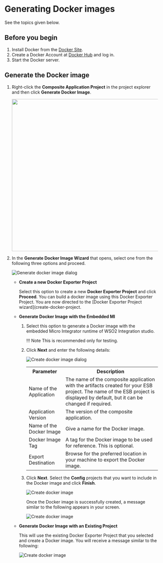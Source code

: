 # Generating Docker images

See the topics given below.

## Before you begin

1.  Install Docker from the [Docker Site](https://docs.docker.com/).
2.  Create a Docker Account at [Docker Hub](https://hub.docker.com) and log in.
3.  Start the Docker server.

## Generate the Docker image

1.  Right-click the **Composite Application Project** in the project explorer and
    then click **Generate Docker Image**.  

    <img src="{{base_path}}/assets/img/integrate/create_project/open-docker_image_generation_wizard.png" width="500">
    
2.  In the **Generate Docker Image Wizard** that opens, select one from the following three options and proceed. 
    
    ![Generate docker image dialog]({{base_path}}/assets/img/integrate/create_project/docker_k8s_project/generate-docker-image-options.png)
    
    -  **Create a new Docker Exporter Project**

        Select this option to create a new **Docker Exporter Project** and click **Proceed**. You can build a docker image using this Docker Exporter Project. You are now directed to the [Docker Exporter Project wizard](create-docker-project.
    
    -  **Generate Docker Image with the Embedded MI**

        1.  Select this option to generate a Docker image with the embedded Micro Integrator runtime of WSO2 Integration studio. 

            !!! Note
                This is recommended only for testing.

        2.  Click **Next** and enter the following details:
            
            ![Create docker image dialog]({{base_path}}/assets/img/integrate/create_project/generate_docker_image_dialog.png) 

            <table>
                <tr>
                    <th>
                        Parameter
                    </th>
                    <th>
                        Description
                    </th>
                </tr>
                <tr>
                    <td>
                        Name of the Application
                    </td>
                    <td>
                        The name of the composite
                        application with the artifacts created for your ESB project.
                        The name of the ESB project is displayed by default, but it
                        can be changed if required.
                    </td>
                </tr>
                <tr>
                    <td>
                        Application Version
                    </td>
                    <td>
                        The version of the composite
                        application.
                    </td>
                </tr>
                <tr>
                    <td>
                        Name of the Docker Image
                    </td>
                    <td>
                        Give a name for the Docker image.
                    </td>
                </tr>
                <tr>
                    <td>
                        Docker Image Tag
                    </td>
                    <td>
                        A tag for the Docker image to be used
                        for reference. This is optional.
                    </td>
                </tr>
                <tr>
                    <td>
                        Export Destination
                    </td>
                    <td>
                        Browse for the preferred location
                        in your machine to export the Docker image.
                    </td>
                </tr>
            </table>

        3.  Click **Next**. Select the **Config** projects that you want to include in the Docker image and click **Finish**.  

            ![Create docker image]({{base_path}}/assets/img/integrate/create_project/select_artifact_docker.png)  
        
            Once the Docker image is successfully created, a message similar to the following appears in your screen.  

            ![Create docker image]({{base_path}}/assets/img/integrate/create_project/docker_image_successful.png)

    -   **Generate Docker Image with an Existing Project**

        This will use the existing Docker Exporter Project that you selected and create a Docker image. You will receive a message similar to the following:

        ![Create docker image]({{base_path}}/assets/img/integrate/create_project/docker_image_successful.png)
          